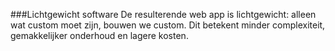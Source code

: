 ###Lichtgewicht software
De resulterende web app is lichtgewicht: alleen wat custom moet zijn, bouwen we custom. Dit betekent minder complexiteit, gemakkelijker onderhoud en lagere kosten.
